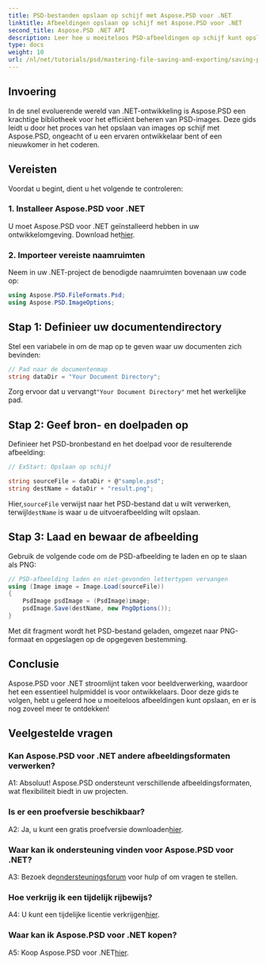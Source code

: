 ```yaml
---
title: PSD-bestanden opslaan op schijf met Aspose.PSD voor .NET
linktitle: Afbeeldingen opslaan op schijf met Aspose.PSD voor .NET
second_title: Aspose.PSD .NET API
description: Leer hoe u moeiteloos PSD-afbeeldingen op schijf kunt opslaan door een stapsgewijze handleiding te volgen. Of u nu PSD-bestanden naar verschillende afbeeldingsformaten converteert of complexe afbeeldingsactiva beheert.
type: docs
weight: 10
url: /nl/net/tutorials/psd/mastering-file-saving-and-exporting/saving-psd-files-to-disk/
---
```

## Invoering

In de snel evoluerende wereld van .NET-ontwikkeling is Aspose.PSD een krachtige bibliotheek voor het efficiënt beheren van PSD-images. Deze gids leidt u door het proces van het opslaan van images op schijf met Aspose.PSD, ongeacht of u een ervaren ontwikkelaar bent of een nieuwkomer in het coderen. 

## Vereisten

Voordat u begint, dient u het volgende te controleren:

### 1. Installeer Aspose.PSD voor .NET

 U moet Aspose.PSD voor .NET geïnstalleerd hebben in uw ontwikkelomgeving. Download het[hier](https://releases.aspose.com/psd/net/).

### 2. Importeer vereiste naamruimten

Neem in uw .NET-project de benodigde naamruimten bovenaan uw code op:

```csharp
using Aspose.PSD.FileFormats.Psd;
using Aspose.PSD.ImageOptions;
```

## Stap 1: Definieer uw documentendirectory

Stel een variabele in om de map op te geven waar uw documenten zich bevinden:

```csharp
// Pad naar de documentenmap
string dataDir = "Your Document Directory";
```

 Zorg ervoor dat u vervangt`"Your Document Directory"` met het werkelijke pad.

## Stap 2: Geef bron- en doelpaden op

Definieer het PSD-bronbestand en het doelpad voor de resulterende afbeelding:

```csharp
// ExStart: Opslaan op schijf

string sourceFile = dataDir + @"sample.psd";
string destName = dataDir + "result.png";
```

 Hier,`sourceFile` verwijst naar het PSD-bestand dat u wilt verwerken, terwijl`destName` is waar u de uitvoerafbeelding wilt opslaan.

## Stap 3: Laad en bewaar de afbeelding

Gebruik de volgende code om de PSD-afbeelding te laden en op te slaan als PNG:

```csharp
// PSD-afbeelding laden en niet-gevonden lettertypen vervangen
using (Image image = Image.Load(sourceFile))
{
    PsdImage psdImage = (PsdImage)image;
    psdImage.Save(destName, new PngOptions());
}
```

Met dit fragment wordt het PSD-bestand geladen, omgezet naar PNG-formaat en opgeslagen op de opgegeven bestemming. 

## Conclusie

Aspose.PSD voor .NET stroomlijnt taken voor beeldverwerking, waardoor het een essentieel hulpmiddel is voor ontwikkelaars. Door deze gids te volgen, hebt u geleerd hoe u moeiteloos afbeeldingen kunt opslaan, en er is nog zoveel meer te ontdekken!

## Veelgestelde vragen

### Kan Aspose.PSD voor .NET andere afbeeldingsformaten verwerken?

A1: Absoluut! Aspose.PSD ondersteunt verschillende afbeeldingsformaten, wat flexibiliteit biedt in uw projecten.

### Is er een proefversie beschikbaar?

 A2: Ja, u kunt een gratis proefversie downloaden[hier](https://releases.aspose.com/).

### Waar kan ik ondersteuning vinden voor Aspose.PSD voor .NET?

 A3: Bezoek de[ondersteuningsforum](https://forum.aspose.com/c/psd/34) voor hulp of om vragen te stellen.

### Hoe verkrijg ik een tijdelijk rijbewijs?

 A4: U kunt een tijdelijke licentie verkrijgen[hier](https://purchase.conholdate.com/temporary-license/).

### Waar kan ik Aspose.PSD voor .NET kopen?

 A5: Koop Aspose.PSD voor .NET[hier](https://purchase.conholdate.com/buy).